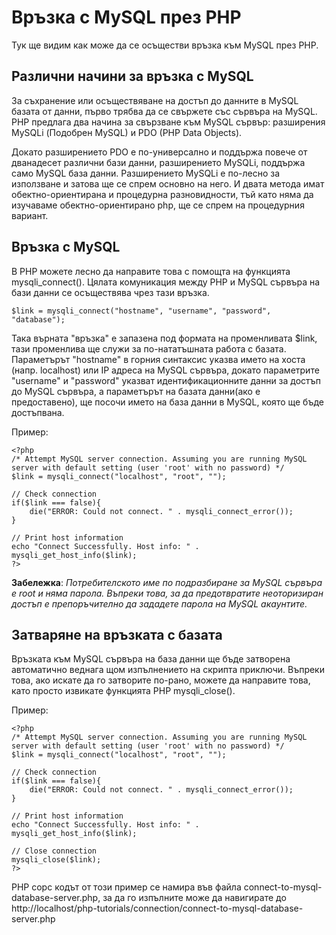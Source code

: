 # Връзка с MySQL през PHP
Тук ще видим как може да се осъществи връзка към MySQL през PHP.

## Различни начини за връзка с MySQL
За съхрaнение или осъществяване на достъп до данните в MySQL базата от данни, първо трябва да се свържете със сървъра на MySQL. PHP предлага два начина за свързване към MySQL сървър: разширения MySQLi (Подобрен MySQL) и PDO (PHP Data Objects).

Докато разширението PDO е по-универсално и поддържа повече от дванадесет различни бази данни, разширението MySQLi, поддържа само MySQL база данни. Разширението MySQLi е по-лесно за използване и затова ще се спрем основно на него. И двата метода имат обектно-ориентирана и процедурна разновидности, тъй като няма да изучаваме обектно-ориентирано php, ще се спрем на процедурния вариант. 

## Връзка с MySQL
В PHP можете лесно да направите това с помощта на функцията mysqli_connect(). Цялата комуникация между PHP и MySQL сървъра на бази данни се осъществява чрез тази връзка.
```
$link = mysqli_connect("hostname", "username", "password", "database");
```
Така върната "връзка" е запазена под формата на променливата $link, тази променлива ще служи за по-нататъшната работа с базата. Параметърът "hostname" в горния синтаксис указва името на хоста (напр. localhost) или IP адреса на MySQL сървъра, докато параметрите "username" и "password" указват идентификационните данни за достъп до MySQL сървъра, а параметърът на базата данни(ако е предоставено), ще посочи името на база данни в MySQL, която ще бъде достъпвана.

Пример:
```
<?php
/* Attempt MySQL server connection. Assuming you are running MySQL
server with default setting (user 'root' with no password) */
$link = mysqli_connect("localhost", "root", "");
 
// Check connection
if($link === false){
    die("ERROR: Could not connect. " . mysqli_connect_error());
}
 
// Print host information
echo "Connect Successfully. Host info: " . mysqli_get_host_info($link);
?>
```

**Забележка**: _Потребителското име по подразбиране за MySQL сървъра е root и няма парола. Въпреки това, за да предотвратите неоторизиран достъп е препоръчително да зададете парола на MySQL акаунтите._

## Затваряне на връзката с базата
Връзката към MySQL сървъра на база данни ще бъде затворена автоматично веднага щом изпълнението на скрипта приключи. Въпреки това, ако искате да го затворите по-рано, можете да направите това, като просто извикате функцията PHP mysqli_close().

Пример:
```
<?php
/* Attempt MySQL server connection. Assuming you are running MySQL
server with default setting (user 'root' with no password) */
$link = mysqli_connect("localhost", "root", "");
 
// Check connection
if($link === false){
    die("ERROR: Could not connect. " . mysqli_connect_error());
}
 
// Print host information
echo "Connect Successfully. Host info: " . mysqli_get_host_info($link);
 
// Close connection
mysqli_close($link);
?>
```
PHP сорс кодът от този пример се намира във файла connect-to-mysql-database-server.php, за да го изпълните може да навигирате до http://localhost/php-tutorials/connection/connect-to-mysql-database-server.php
